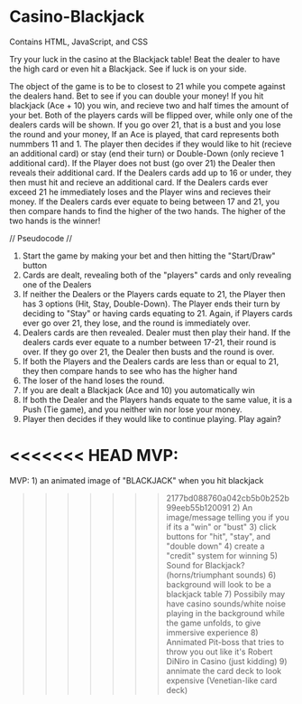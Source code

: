 # Casino-Blackjack
Contains HTML, JavaScript, and CSS

Try your luck in the casino at the Blackjack table! Beat the dealer to have the high card or even hit a Blackjack. See if luck is on your side.

The object of the game is to be to closest to 21 while you compete against the dealers hand. Bet to see if you can double your money! If you hit blackjack (Ace + 10) you win, and recieve two and half times the amount of your bet. Both of the players cards will be flipped over, while only one of the dealers cards will be shown. If you go over 21, that is a bust and you lose the round and your money, If an Ace is played, that card represents both nummbers 11 and 1. The player then decides if they would like to hit (recieve an additional card) or stay (end their turn) or Double-Down (only recieve 1 additional card). If the Player does not bust (go over 21) the Dealer then reveals their additional card. If the Dealers cards add up to 16 or under, they then must hit and recieve an additional card. If the Dealers cards ever exceed 21 he immediately loses and the Player wins and recieves their money. If the Dealers cards ever equate to being between 17 and 21, you then compare hands to find the higher of the two hands. The higher of the two hands is the winner!


// Pseudocode //

1. Start the game by making your bet and then hitting the "Start/Draw" button 
2. Cards are dealt, revealing both of the "players" cards and only revealing one of the Dealers
3. If neither the Dealers or the Players cards equate to 21, the Player then has 3 options (Hit, Stay, Double-Down). The Player ends their turn by deciding to "Stay" or having cards equating to 21. Again, if Players cards ever go over 21, they lose, and the round is immediately over.
4. Dealers cards are then revealed. Dealer must then play their hand. If the dealers cards ever equate to a number between 17-21, their round is over. If they go over 21, the Dealer then busts and the round is over.
5. If both the Players and the Dealers cards are less than or equal to 21, they then compare hands to see who has the higher hand
6. The loser of the hand loses the round.
7. If you are dealt a Blackjack (Ace and 10) you automatically win
8. If both the Dealer and the Players hands equate to the same value, it is a Push (Tie game), and you neither win nor lose your money.
9. Player then decides if they would like to continue playing. Play again?


<<<<<<< HEAD
MVP:
=======
MVP: 1) an animated image of "BLACKJACK" when you hit blackjack
>>>>>>> 2177bd088760a042cb5b0b252b99eeb55b120091
     2) An image/message telling you if you if its a "win" or "bust"
     3) click buttons for "hit", "stay", and "double down"
     4) create a "credit" system for winning
     5) Sound for Blackjack? (horns/triumphant sounds)
     6) background will look to be a blackjack table 
     7) Possibily may have casino sounds/white noise playing in the background while the game unfolds, to give immersive experience
     8) Annimated Pit-boss that tries to throw you out like it's Robert DiNiro in Casino (just kidding)
     9) annimate the card deck to look expensive (Venetian-like card deck)
    
    

